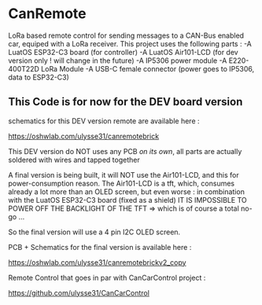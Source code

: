 # CanRemote
LoRa based remote control for sending messages to a CAN-Bus enabled car, equiped with a LoRa receiver.
This project uses the following parts :
-A LuatOS ESP32-C3 board (for controller)
-A LuatOS Air101-LCD (for dev version only ! will change in the future)
-A IP5306 power module
-A E220-400T22D LoRa Module
-A USB-C female connector (power goes to IP5306, data to ESP32-C3)
 
## This Code is for now for the DEV board version
 
 
schematics for this DEV version remote are available here :
 
https://oshwlab.com/ulysse31/canremotebrick

This DEV version do NOT uses any PCB *on its own*, all parts are actually soldered with wires and tapped together

A final version is being built, it will NOT use the Air101-LCD, and this for power-consumption reason.
The Air101-LCD is a tft, which, consumes already a lot more than an OLED screen, but even worse : in combination with the LuatOS ESP32-C3 board (fixed as a shield)
IT IS IMPOSSIBLE TO POWER OFF THE BACKLIGHT OF THE TFT => which is of course a total no-go ...

So the final version will use a 4 pin I2C OLED screen.

PCB + Schematics for the final version is available here :

https://oshwlab.com/ulysse31/canremotebrickv2_copy

Remote Control that goes in par with CanCarControl project :

https://github.com/ulysse31/CanCarControl
